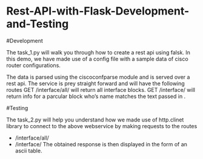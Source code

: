 # Rest-API-with-Flask-Development-and-Testing

#Development

The task_1.py will walk you through how to create a rest api using falsk.
In this demo, we have made use of a config file with a sample data of cisco 
router configurations.

The data is parsed using the ciscoconfparse module and is served over a rest api.
The service is prey straight forward and will have the following routes 
  GET /interface/all/ will return all interface blocks.
  GET /interface/<name> will return info for a parcular block who’s name matches the text passed in <name>.


#Testing

The task_2.py will help you understand how we made use of http.clinet library
to connect to the above webservice by making requests to the routes 
   - /interface/all/ 
   - /interface/<name> 
The obtained response is then displayed in the form of an ascii table.
